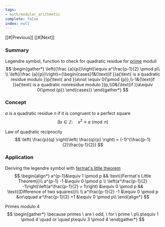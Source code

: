 ```yaml
---
tags:
- math/modular_arithmetic
complete: false
index: null
---
```

[[#|Previous]]   [[#|Next]]

### Summary
Legendre symbol, function to check for quadratic residue for [prime](/labyrinth/notes/math/others/prime_numbers) moduli
$$
\begin{gather*}
\left({\frac {a}{p}}\right)\equiv a^\frac{p-1}{2} \pmod p\\
\\
\left({\frac {a}{p}}\right)={\begin{cases}1&{\text{if }}a{\text{ is a quadratic residue modulo }}p{\text{ and }}a\not \equiv 0{\pmod {p}},\\-1&{\text{if }}a{\text{ is a quadratic nonresidue modulo }}p,\\0&{\text{if }}a\equiv 0{\pmod {p}}.\end{cases}}
\end{gather*}
$$

### Concept
$a$ is a quadratic residue $n$ if it is congruent to a perfect square
$$
\exists x \in \mathbb{Z} : \quad x^2\equiv a \pmod n
$$

Law of quadratic reciprocity
$$
\left( \frac{p}{q} \right)\left( \frac{q}{p} \right) = (-1)^{\frac{p-1}{2}\frac{q-1}{2}}
$$

### Application
Deriving the legendre symbol with [fermat's little theorem](/labyrinth/notes/math/others/fermat's_little_theorem)
$$
\begin{align*}
a^{p-1}&\equiv 1 \pmod p && \text{(Fermat's Little Theorem)}\\
a^{p-1} -1 &\equiv 0 \pmod p \\
\left(a^\frac{p-1}{2} -1\right)\left(a^\frac{p-1}{2} + 1\right) &\equiv 0 \pmod p && \text{(Difference of two squares)}\\
\\
a^\frac{p-1}{2} -1 &\equiv 0 \pmod p &or\qquad a^\frac{p-1}{2} +1 &\equiv 0 \pmod p\\
\end{align*}
$$

Primes modulo 4
$$
\begin{gather*}
\because primes \ are \ odd, \ for \ prime \ p\\
p\equiv 1 \pmod 4 \quad or \quad p\equiv 3 \pmod 4 
\end{gather*}
$$

